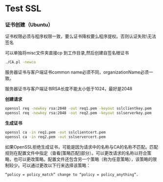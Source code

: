 # Test SSL

### 证书创建（Ubuntu）



证书权限必须与程序权限一致，要么证书降权要么程序提权。否则认证失败\无法签名

可以单独将misc文件夹直接cp 到工作目录,然后创建自签名根证书

```bash
./CA.pl -newca
```

服务器证书与客户端证书common name必须不同，organizationName必须一致。

服务器证书与客户端证书RSA长度不能太小低于1024，最好是2048

**创建请求**

```bash
openssl req -newkey rsa:2048 -out req1.pem -keyout sslclientkey.pem
openssl req -newkey rsa:2048 -out req2.pem -keyout sslserverkey.pem
```

**生成证书**

```bash
openssl ca -in req1.pem -out sslclientcert.pem 
openssl ca -in req2.pem -out sslservercert.pem
```

如果OpenSSL拒绝生成证书，可能是因为请求中的名称与CA的名称不匹配。匹配规则在配置文件中指定（查看[策略匹配]部分）。可以更改请求的名称以符合策略，也可以更改策略。配置文件还包含另一个策略（称为任意策略），该策略的限制较少。可以通过更改以下行来选择该策略：

```bash
“policy = policy_match” change to “policy = policy_anything”.
```

